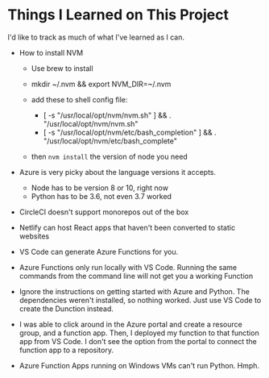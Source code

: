 # Things I Learned on This Project

I'd like to track as much of what I've learned as I can.

* How to install NVM
    
    - Use brew to install
    - mkdir ~/.nvm && export NVM_DIR=~/.nvm
    - add these to shell config file:
    
        - [ -s "/usr/local/opt/nvm/nvm.sh" ] && . "/usr/local/opt/nvm/nvm.sh"
        - [ -s "/usr/local/opt/nvm/etc/bash_completion" ] && . "/usr/local/opt/nvm/etc/bash_complete"
    - then `nvm install` the version of node you need

* Azure is very picky about the language versions it accepts.

    - Node has to be version 8 or 10, right now
    - Python has to be 3.6, not even 3.7 worked

* CircleCI doesn't support monorepos out of the box

* Netlify can host React apps that haven't been converted
to static websites

* VS Code can generate Azure Functions for you.
* Azure Functions only run locally with VS Code. Running the same commands from the command line will not get you a working Function
* Ignore the instructions on getting started with Azure and Python. The dependencies weren't installed, so nothing worked. Just use VS Code to create the Dunction instead.
* I was able to click around in the Azure portal and create a resource group, and a function app. Then, I deployed my function to that function app from VS Code. I don't see the option from the portal to connect the function app to a repository.
* Azure Function Apps running on Windows VMs can't run Python. Hmph.